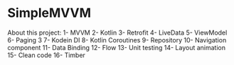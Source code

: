 # SimpleMVVM

About this project:
1- MVVM
2- Kotlin
3- Retrofit
4- LiveData 
5- ViewModel
6- Paging 3
7- Kodein DI
8- Kotlin Coroutines 
9- Repository
10- Navigation component
11- Data Binding
12- Flow
13- Unit testing
14- Layout animation
15- Clean code
16- Timber
